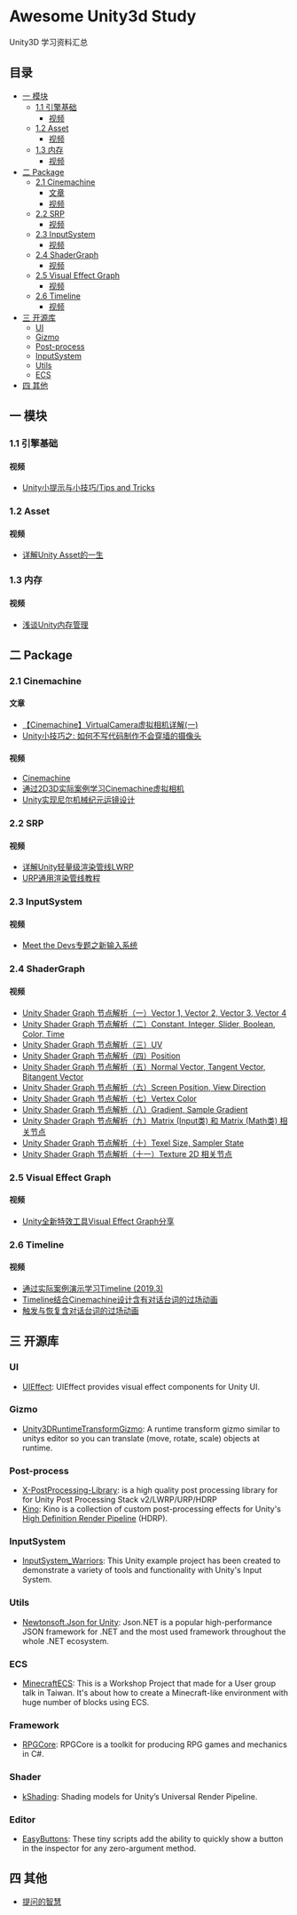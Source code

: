 # Awesome Unity3d Study

Unity3D 学习资料汇总

## 目录

* [一 模块](#一-模块)
   * [1.1 引擎基础](#11-引擎基础)
      * [视频](#视频)
   * [1.2 Asset](#12-asset)
      * [视频](#视频-1)
   * [1.3 内存](#13-内存)
      * [视频](#视频-2)
* [二 Package](#二-package)
   * [2.1 Cinemachine](#21-cinemachine)
      * [文章](#文章)
      * [视频](#视频-3)
   * [2.2 SRP](#22-srp)
      * [视频](#视频-4)
   * [2.3 InputSystem](#23-inputsystem)
      * [视频](#视频-5)
   * [2.4 ShaderGraph](#24-shadergraph)
      * [视频](#视频-6)
   * [2.5 Visual Effect Graph](#25-visual-effect-graph)
      * [视频](#视频-7)
   * [2.6 Timeline](#26-timeline)
      * [视频](#视频-8)
* [三 开源库](#三-开源库)
   * [UI](#ui)
   * [Gizmo](#gizmo)
   * [Post-process](#post-process)
   * [InputSystem](#inputsystem)
   * [Utils](#utils)
   * [ECS](#ecs)
* [四 其他](#四-其他)

## 一 模块

### 1.1 引擎基础

#### 视频

- [Unity小提示与小技巧/Tips and Tricks](https://www.bilibili.com/video/BV12p4y1S7EG)

### 1.2 Asset

#### 视频

- [详解Unity Asset的一生](https://www.bilibili.com/video/BV1Wv41167i2)

### 1.3 内存

#### 视频

- [浅谈Unity内存管理](https://www.bilibili.com/video/BV1aJ411t7N6)

## 二 Package

### 2.1 Cinemachine

#### 文章

- [【Cinemachine】VirtualCamera虚拟相机详解(一)](https://zhuanlan.zhihu.com/p/105925571)
- [Unity小技巧之: 如何不写代码制作不会穿墙的摄像头](https://www.bilibili.com/video/BV1Kt411Y71n)

#### 视频

- [Cinemachine](https://learn.unity.com/tutorial/cinemachine)
- [通过2D3D实际案例学习Cinemachine虚拟相机](https://www.bilibili.com/video/BV1oa4y1s7gg)
- [Unity实现尼尔机械纪元运镜设计](https://www.bilibili.com/video/av43069305)

### 2.2 SRP

#### 视频

- [详解Unity轻量级渲染管线LWRP](https://www.bilibili.com/video/BV1Ut411v7Ma)
- [URP通用渲染管线教程](https://www.bilibili.com/video/BV1Yh411X7kn)

### 2.3 InputSystem

#### 视频

- [Meet the Devs专题之新输入系统](https://www.bilibili.com/video/BV1Gt4y1X7s9)

### 2.4 ShaderGraph

#### 视频

- [Unity Shader Graph 节点解析（一）Vector 1, Vector 2, Vector 3, Vector 4](https://www.bilibili.com/video/BV1Q4411R74E)
- [Unity Shader Graph 节点解析（二）Constant, Integer, Slider, Boolean, Color, Time](https://www.bilibili.com/video/BV1u4411R7Dz)
- [Unity Shader Graph 节点解析（三）UV](https://www.bilibili.com/video/BV1v4411z7if)
- [Unity Shader Graph 节点解析（四）Position](https://www.bilibili.com/video/BV1Y4411m76K)
- [Unity Shader Graph 节点解析（五）Normal Vector, Tangent Vector, Bitangent Vector](https://www.bilibili.com/video/BV1uJ411K7Ak)
- [Unity Shader Graph 节点解析（六）Screen Position, View Direction](https://www.bilibili.com/video/BV1oE411Z7ae)
- [Unity Shader Graph 节点解析（七）Vertex Color](https://www.bilibili.com/video/BV1nE411C7Lw)
- [Unity Shader Graph 节点解析（八）Gradient, Sample Gradient](https://www.bilibili.com/video/BV1LE411h7iP)
- [Unity Shader Graph 节点解析（九）Matrix (Input类) 和 Matrix (Math类) 相关节点](https://www.bilibili.com/video/BV1FJ411d7HD)
- [Unity Shader Graph 节点解析（十）Texel Size, Sampler State](https://www.bilibili.com/video/BV1rJ411J7NU)
- [Unity Shader Graph 节点解析（十一）Texture 2D 相关节点](https://www.bilibili.com/video/BV137411f7kF)

### 2.5 Visual Effect Graph

#### 视频

- [Unity全新特效工具Visual Effect Graph分享](https://www.bilibili.com/video/BV1st411X7y7)

### 2.6 Timeline

#### 视频

- [通过实际案例演示学习Timeline (2019.3)](https://www.bilibili.com/video/BV1gt4y1Y7LY)
- [Timeline结合Cinemachine设计含有对话台词的过场动画](https://www.bilibili.com/video/BV11K4y1f7P4)
- [触发与恢复含对话台词的过场动画](https://www.bilibili.com/video/BV1EK4y177c9)

## 三 开源库

### UI

- [UIEffect](https://github.com/mob-sakai/UIEffect): UIEffect provides visual effect components for Unity UI.

### Gizmo

- [Unity3DRuntimeTransformGizmo](https://github.com/HiddenMonk/Unity3DRuntimeTransformGizmo): A runtime transform gizmo similar to unitys editor so you can translate (move, rotate, scale) objects at runtime.

### Post-process

- [X-PostProcessing-Library](https://github.com/QianMo/X-PostProcessing-Library): is a high quality post processing library for for Unity Post Processing Stack v2/LWRP/URP/HDRP
- [Kino](https://github.com/keijiro/Kino): Kino is a collection of custom post-processing effects for Unity's [High Definition Render Pipeline](https://docs.unity3d.com/Packages/com.unity.render-pipelines.high-definition@latest) (HDRP).

### InputSystem

- [InputSystem_Warriors](https://github.com/UnityTechnologies/InputSystem_Warriors): This Unity example project has been created to demonstrate a variety of tools and functionality with Unity's Input System.

### Utils

- [Newtonsoft.Json for Unity](https://github.com/jilleJr/Newtonsoft.Json-for-Unity): Json.NET is a popular high-performance JSON framework for .NET and the most used framework throughout the whole .NET ecosystem.

### ECS

- [MinecraftECS](https://github.com/UnityTechnologies/MinecraftECS): This is a Workshop Project that made for a User group talk in Taiwan. It's about how to create a Minecraft-like environment with huge number of blocks using ECS.

### Framework

- [RPGCore](https://github.com/Fydar/RPGCore): RPGCore is a toolkit for producing RPG games and mechanics in C#.

### Shader

- [kShading](https://github.com/Kink3d/kShading): Shading models for Unity’s Universal Render Pipeline.

### Editor

- [EasyButtons](https://github.com/madsbangh/EasyButtons): These tiny scripts add the ability to quickly show a button in the inspector for any zero-argument method.



## 四 其他

- [提问的智慧](https://github.com/ryanhanwu/How-To-Ask-Questions-The-Smart-Way/blob/master/README-zh_CN.md)
